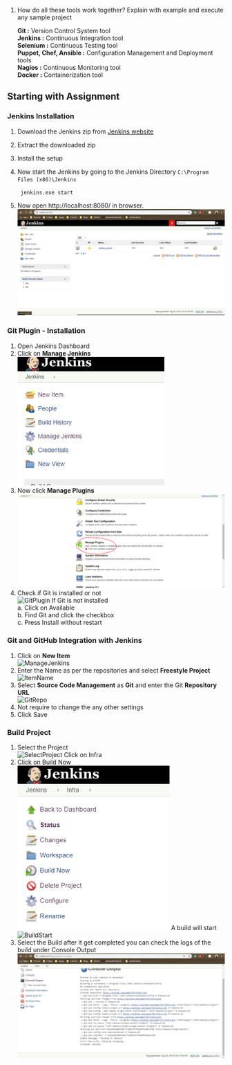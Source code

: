 1. How do all these tools work together?  Explain with example and execute any sample project

    **Git :** Version Control System tool    
    **Jenkins :** Continuous Integration tool  
    **Selenium :** Continuous Testing tool  
    **Puppet, Chef, Ansible :** Configuration Management and Deployment tools   
    **Nagios :** Continuous Monitoring tool  
    **Docker :** Containerization tool

## Starting with Assignment

### Jenkins Installation
1. Download the  Jenkins zip from [Jenkins website](https://jenkins.io/)
2. Extract the downloaded zip
3. Install the setup
4. Now start the Jenkins by going to the Jenkins Directory `C:\Program Files (x86)\Jenkins`
    
        jenkins.exe start
5. Now open http://localhost:8080/ in browser.
![InstallationJenkins](https://github.com/aman7797/Infra/blob/master/Assignment%201/img/InstallationJenkins.PNG)

### Git Plugin - Installation
1. Open Jenkins Dashboard
2. Click on **Manage Jenkins**   
![ManageJenkins](https://github.com/aman7797/Infra/blob/master/Assignment%201/img/ManageJenkins.PNG)
3. Now click **Manage Plugins**  
![ManagePlugin](https://github.com/aman7797/Infra/blob/master/Assignment%201/img/ManagePlugin.PNG)
4. Check if Git is installed or not  
![GitPlugin](https://github.com/aman7797/Infra/blob/master/Assignment%201\img\GitPlugin.PNG)
If Git is not installed   
a. Click on Available  
b. Find Git and click the checkbox  
c. Press Install without restart

### Git and GitHub Integration with Jenkins
1. Click on **New Item**  
![ManageJenkins](https://github.com/aman7797/Infra/blob/master/Assignment%201\img\ManageJenkins.PNG)
2. Enter the Name as per the repositories and select **Freestyle Project**  
![ItemName](https://github.com/aman7797/Infra/blob/master/Assignment%201\img\ItemName.PNG)
3. Select **Source Code Management** as **Git** and enter the Git **Repository URL**  
![GitRepo](https://github.com/aman7797/Infra/blob/master/Assignment%201\img\GitRepo.PNG)
4. Not require to change the any other settings
5. Click Save

### Build Project
1. Select the Project  
![SelectProject](https://github.com/aman7797/Infra/blob/master/Assignment%201\img\SelectProject.PNG)
Click on Infra
2. Click on Build Now   
![BuildNow](https://github.com/aman7797/Infra/blob/master/Assignment%201/img/BuildNow.PNG)
A build will start  
![BuildStart](https://github.com/aman7797/Infra/blob/master/Assignment%201\img\BuildStart.PNG)
3. Select the Build after it get completed you can check the logs of the build under Console Output  
![ConsoleOutput](https://github.com/aman7797/Infra/blob/master/Assignment%201/img/ConsoleOutput.PNG)


